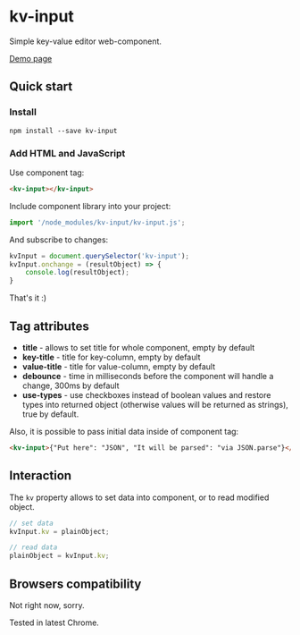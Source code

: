 # kv-input
Simple key-value editor web-component.

[Demo page](https://liksu.github.io/kv-input/)

## Quick start

### Install

```shell script
npm install --save kv-input
```

### Add HTML and JavaScript

Use component tag:

```html
<kv-input></kv-input>
```

Include component library into your project:

```js
import '/node_modules/kv-input/kv-input.js';
```

And subscribe to changes:

```js
kvInput = document.querySelector('kv-input');
kvInput.onchange = (resultObject) => {
    console.log(resultObject);
} 
```

That's it :)

## Tag attributes

* **title** - allows to set title for whole component, empty by default
* **key-title** - title for key-column, empty by default
* **value-title** - title for value-column, empty by default
* **debounce** - time in milliseconds before the component will handle a change, 300ms by default
* **use-types** - use checkboxes instead of boolean values and restore types into returned object (otherwise values will be returned as strings), true by default.

Also, it is possible to pass initial data inside of component tag:

```html
<kv-input>{"Put here": "JSON", "It will be parsed": "via JSON.parse"}</kv-input>
```

## Interaction

The `kv` property allows to set data into component, or to read modified object.

```js
// set data
kvInput.kv = plainObject;

// read data
plainObject = kvInput.kv;
```

## Browsers compatibility

Not right now, sorry.

Tested in latest Chrome. 
